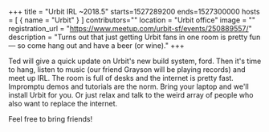 +++
title = "Urbit IRL ~2018.5"
starts=1527289200
ends=1527300000
hosts = [
      { name = "Urbit" }
]
contributors=""
location = "Urbit office"
image = ""
registration_url = "https://www.meetup.com/urbit-sf/events/250889557/"
description = "Turns out that just getting Urbit fans in one room is pretty fun — so come hang out and have a beer (or wine)."
+++

Ted will give a quick update on Urbit's new build system, ford. Then it's time to hang, listen to music (our friend Grayson will be playing records) and meet up IRL. The room is full of desks and the internet is pretty fast. Impromptu demos and tutorials are the norm. Bring your laptop and we'll install Urbit for you. Or just relax and talk to the weird array of people who also want to replace the internet.

Feel free to bring friends!
